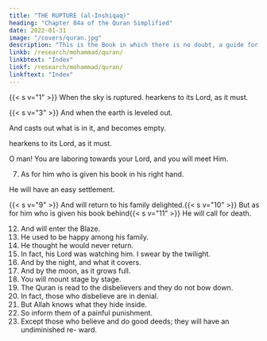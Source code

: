 ```yaml
---
title: "THE RUPTURE (al-Inshiqaq)"
heading: "Chapter 84a of the Quran Simplified"
date: 2022-01-31
image: "/covers/quran.jpg"
description: "This is the Book in which there is no doubt, a guide for the righteous."
linkb: /research/mohammad/quran/
linkbtext: "Index"
linkf: /research/mohammad/quran/
linkftext: "Index"
---
```



{{< s v="1" >}}  When the sky is ruptured. hearkens to its Lord, as it must.

{{< s v="3" >}}  And when the earth is leveled out.

And casts out what is in it, and becomes empty.

hearkens to its Lord, as it must.

O man! You are laboring towards your Lord, and you will meet Him.

7. As for him who is given his book in his right hand.

He will have an easy settlement.

{{< s v="9" >}}  And will return to his family delighted.{{< s v="10" >}}  But as for him who is given his book behind{{< s v="11" >}}  He will call for death.

12. And will enter the Blaze.
13. He used to be happy among his family.
14. He thought he would never return.
15. In fact, his Lord was watching him. I swear by the twilight.
17. And by the night, and what it covers.
18. And by the moon, as it grows full.
19. You will mount stage by stage.
21. The Quran is read to the disbelievers and they do not bow down. 
22. In fact, those who disbelieve are in denial.
23. But Allah knows what they hide inside.
24. So inform them of a painful punishment.
25. Except those who believe and do good
deeds; they will have an undiminished re-
ward.